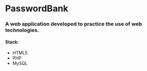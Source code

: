 # PasswordBank
### A web application developed to practice the use of web technologies.

#### Stack:
* HTML5
* PHP
* MySQL
